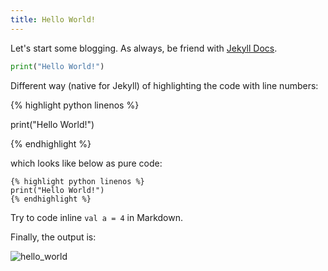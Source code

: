 ```yaml
---
title: Hello World!
---
```

Let's start some blogging. As always, be friend with [Jekyll Docs](https://jekyllrb.com/docs/). 


```python
print("Hello World!")
```

Different way (native for Jekyll) of highlighting the code with line numbers:

{% highlight python linenos %}

print("Hello World!")

{% endhighlight %}

which looks like below as pure code:

```
{% highlight python linenos %}
print("Hello World!")
{% endhighlight %}
```

Try to code inline `val a = 4` in Markdown.

Finally, the output is:

![hello_world](https://images90.fotosik.pl/405/5d73a5e843952d5f.png)
